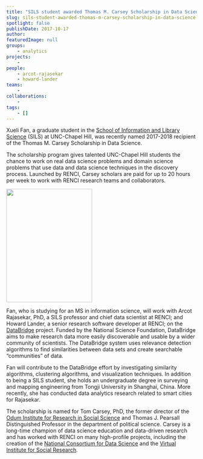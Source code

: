 ```yaml
---
title: "SILS student awarded Thomas M. Carsey Scholarship in Data Science"
slug: sils-student-awarded-thomas-m-carsey-scholarship-in-data-science
spotlight: false
publishDate: 2017-10-17
author: 
featuredImage: null
groups:
    - analytics
projects:
    - 
people:
    - arcot-rajasekar
    - howard-lander
teams: 
    - 
collaborations:
    - 
tags:
    - []
---
```

Xueli Fan, a graduate student in the <a href="https://sils.unc.edu/">School of Information and Library Science</a> (SILS) at UNC-Chapel Hill, was recently named 2017-2018 recipient of the Thomas M. Carsey Scholarship in Data Science.

The scholarship program gives talented UNC-Chapel Hill students the chance to work on real data science problems and domain science problems that use data and data science techniques in the discovery process. Launched by RENCI, Carsey scholars are paid for up to 20 hours per week to work with RENCI research teams and collaborators.<!--more-->

<a href="http://renci.org/wp-content/uploads/2017/10/XueliFan-forarticle-2.jpg"><img class="alignleft wp-image-16802 size-medium" src="http://renci.org/wp-content/uploads/2017/10/XueliFan-forarticle-2-227x300.jpg" alt="" width="227" height="300" /></a>

Fan, who is studying for an MS in information science, will work with Arcot Rajasekar, PhD, a SILS professor and chief data scientist at RENCI; and Howard Lander, a senior research software developer at RENCI; on the <a href="http://renci.org/research/databridge/">DataBridge</a> project. Funded by the National Science Foundation, DataBridge aims to make research data more easily discoverable and usable by a wider community of scientists. The DataBridge system uses relevance detection algorithms to find similarities between data sets and create searchable “communities” of data.

Fan will contribute to the DataBridge effort by investigating similarity algorithms, clustering algorithms, and visualization techniques. In addition to being a SILS student, she holds an undergraduate degree in surveying and mapping engineering from Tongji University in Shanghai, China. More recently, she has conducted data analytics research related to smart cities for Rajasekar.

The scholarship is named for Tom Carsey, PhD, the former director of the <a href="http://odum.unc.edu/">Odum Institute for Research in Social Science</a> and Thomas J. Pearsall Distinguished Professor in the department of political science. Carsey is a long-time champion of data science education and data-driven research and has worked with RENCI on many high-profile projects, including the creation of the <a href="http://www.datascienceconsortium.org/">National Consortium for Data Science</a> and the <a href="http://renci.org/news/bringing-big-data-to-the-social-sciences/">Virtual Institute for Social Research</a>.

&nbsp;
